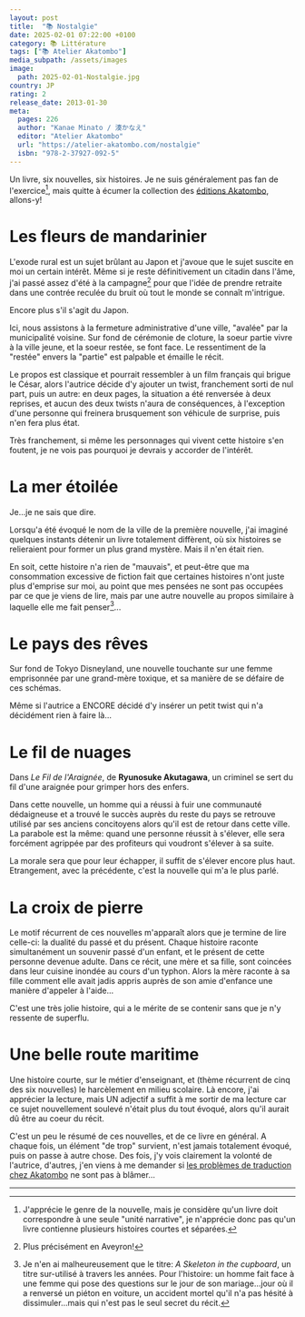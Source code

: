 ```yaml
---
layout: post
title:  "📚 Nostalgie"
date: 2025-02-01 07:22:00 +0100
category: 📚 Littérature
tags: ["📚 Atelier Akatombo"]
media_subpath: /assets/images
image:
  path: 2025-02-01-Nostalgie.jpg
country: JP
rating: 2
release_date: 2013-01-30
meta:
  pages: 226
  author: "Kanae Minato / 湊かなえ"
  editor: "Atelier Akatombo"
  url: "https://atelier-akatombo.com/nostalgie"
  isbn: "978-2-37927-092-5"
---
```


Un livre, six nouvelles, six histoires. Je ne suis généralement pas fan de l'exercice[^1], mais quitte à écumer la collection des [éditions Akatombo](/tags/atelier-akatombo/), allons-y!

# Les fleurs de mandarinier

L'exode rural est un sujet brûlant au Japon et j'avoue que le sujet suscite en moi un certain intérêt. Même si je reste définitivement un citadin dans l'âme, j'ai passé assez d'été à la campagne[^2] pour que l'idée de prendre retraite dans une contrée reculée du bruit où tout le monde se connaît m'intrigue.

Encore plus s'il s'agit du Japon.

Ici, nous assistons à la fermeture administrative d'une ville, "avalée" par la municipalité voisine. Sur fond de cérémonie de cloture, la soeur partie vivre à la ville jeune, et la soeur restée, se font face. Le ressentiment de la "restée" envers la "partie" est palpable et émaille le récit.

Le propos est classique et pourrait ressembler à un film français qui brigue le César, alors l'autrice décide d'y ajouter un twist, franchement sorti de nul part, puis un autre: en deux pages, la situation a été renversée à deux reprises, et aucun des deux twists n'aura de conséquences, à l'exception d'une personne qui freinera brusquement son véhicule de surprise, puis n'en fera plus état.

Très franchement, si même les personnages qui vivent cette histoire s'en foutent, je ne vois pas pourquoi je devrais y accorder de l'intérêt.

# La mer étoilée

Je...je ne sais que dire.

Lorsqu'a été évoqué le nom de la ville de la première nouvelle, j'ai imaginé quelques instants détenir un livre totalement diffèrent, où six histoires se relieraient pour former un plus grand mystère. Mais il n'en était rien.

En soit, cette histoire n'a rien de "mauvais", et peut-être que ma consommation excessive de fiction fait que certaines histoires n'ont juste plus d'emprise sur moi, au point que mes pensées ne sont pas occupées par ce que je viens de lire, mais par une autre nouvelle au propos similaire à laquelle elle me fait penser[^3]...

# Le pays des rêves

Sur fond de Tokyo Disneyland, une nouvelle touchante sur une femme emprisonnée par une grand-mère toxique, et sa manière de se défaire de ces schémas.

Même si l'autrice a ENCORE décidé d'y insérer un petit twist qui n'a décidément rien à faire là...

# Le fil de nuages

Dans *Le Fil de l'Araignée*, de **Ryunosuke Akutagawa**, un criminel se sert du fil d'une araignée pour grimper hors des enfers.

Dans cette nouvelle, un homme qui a réussi à fuir une communauté dédaigneuse et a trouvé le succès auprès du reste du pays se retrouve utilisé par ses anciens concitoyens alors qu'il est de retour dans cette ville. La parabole est la même: quand une personne réussit à s'élever, elle sera forcément agrippée par des profiteurs qui voudront s'élever à sa suite.

La morale sera que pour leur échapper, il suffit de s'élever encore plus haut. Etrangement, avec la précédente, c'est la nouvelle qui m'a le plus parlé.

# La croix de pierre

Le motif récurrent de ces nouvelles m'apparaît alors que je termine de lire celle-ci: la dualité du passé et du présent. Chaque histoire raconte simultanément un souvenir passé d'un enfant, et le présent de cette personne devenue adulte. Dans ce récit, une mère et sa fille, sont coincées dans leur cuisine inondée au cours d'un typhon. Alors la mère raconte à sa fille comment elle avait jadis appris auprès de son amie d'enfance une manière d'appeler à l'aide...

C'est une très jolie histoire, qui a le mérite de se contenir sans que je n'y ressente de superflu.

# Une belle route maritime

Une histoire courte, sur le métier d'enseignant, et (thème récurrent de cinq des six nouvelles) le harcèlement en milieu scolaire. Là encore, j'ai apprécier la lecture, mais UN adjectif a suffit à me sortir de ma lecture car ce sujet nouvellement soulevé n'était plus du tout évoqué, alors qu'il aurait dû être au coeur du récit.

C'est un peu le résumé de ces nouvelles, et de ce livre en général. A chaque fois, un élément "de trop" survient, n'est jamais totalement évoqué, puis on passe à autre chose. Des fois, j'y vois clairement la volonté de l'autrice, d'autres, j'en viens à me demander si [les problèmes de traduction chez Akatombo](https://blog.dreamleaves.org/posts/le-singe-venimeux/#la-faute-en-est-au-traducteur) ne sont pas à blâmer...

* * *
[^1]: J'apprécie le genre de la nouvelle, mais je considère qu'un livre doit correspondre à une seule "unité narrative", je n'apprécie donc pas qu'un livre contienne plusieurs histoires courtes et séparées.
[^2]: Plus précisément en Aveyron!
[^3]: Je n'en ai malheureusement que le titre: *A Skeleton in the cupboard*, un titre sur-utilisé à travers les années. Pour l'histoire: un homme fait face à une femme qui pose des questions sur le jour de son mariage...jour où il a renversé un piéton en voiture, un accident mortel qu'il n'a pas hésité à dissimuler...mais qui n'est pas le seul secret du récit.
